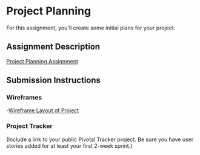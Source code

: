 # Project Planning
For this assignment, you'll create some initial plans for your project.

## Assignment Description
[Project Planning Assignment](https://education.launchcode.org/liftoff/assignments/planning/)

## Submission Instructions

### Wireframes
-[Wireframe Layout of Project](https://github.com/lacgoal/liftoff-assignments/blob/master/P3-Project_Planning/CPWireframe.png)

### Project Tracker

(Include a link to your public Pivotal Tracker project. Be sure you have user stories added for at least your first 2-week sprint.)
